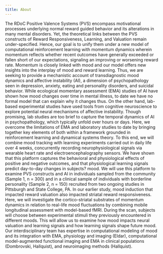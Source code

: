 ```yaml
---
title: About
---
```


The RDoC Positive Valence Systems (PVS) encompass motivational processes underlying normal reward guided behavior and its alterations in many mental disorders. Yet, the theoretical links between the PVS constructs of Reward Responsiveness, Learning, and Valuation remain under-specified. Hence, our goal is to unify them under a new model of computational reinforcement learning with momentum dynamics wherein momentum reflects whether recent outcomes have generally exceeded or fallen short of our expectations, signaling an improving or worsening reward rate. Momentum is closely linked with mood and our model offers new insights into the interplay of mood and reward learning. Thus, we are seeking to provide a mechanistic account of transdiagnostic mood dynamics and affective instability (AI), a dimension of psychopathology seen in depression, anxiety, eating and personality disorders, and suicidal behavior. While ecological momentary assessment (EMA) studies of AI have shown how mood changes over time in mental illness, to date we have no formal model that can explain why it changes thus. On the other hand, lab-based experimental studies have used tools from cognitive neuroscience to explore potential neural mechanisms of affective instability. Though promising, lab studies are too brief to capture the temporal dynamics of AI in psychopathology, which typically unfold over hours or days. Here, we overcome the limitations of EMA and laboratory studies to date by bringing together key elements of both within a framework grounded in reinforcement learning and dynamical systems theory. To this end, we will combine mood tracking with learning experiments carried out in daily life over 4 weeks, concurrently recording neurophysiological signals via wearable heart rate and electroencephalography sensors. We have shown that this platform captures the behavioral and physiological effects of positive and negative outcomes, and that physiological learning signals predict day-to-day changes in subjects? mood. We will use this platform to examine PVS constructs and AI in individuals sampled from the community (Sample 1, n = 300) and in a clinical sample of individuals with borderline personality (Sample 2, n = 150) recruited from two ongoing studies in Pittsburgh and State College, PA. In our earlier study, mood induction that impacted reward valuation also impacted striatal reward responsiveness. Here, we will investigate the cortico-striatal substrates of momentum dynamics in relation to real-life mood fluctuations by combining mobile longitudinal assessment with model-based fMRI. During the scan, subjects will choose between experimental stimuli they previously encountered in different moods. This will allow us to examine how mood impacts neural valuation and learning signals and how learning signals shape future mood. Our interdisciplinary team has expertise in computational modeling of mood and its integration with EMA, physiology and imaging (Eldar), computational model-augmented functional imaging and EMA in clinical populations (Dombrovski, Hallquist), and neuroimaging methods (Hallquist).
